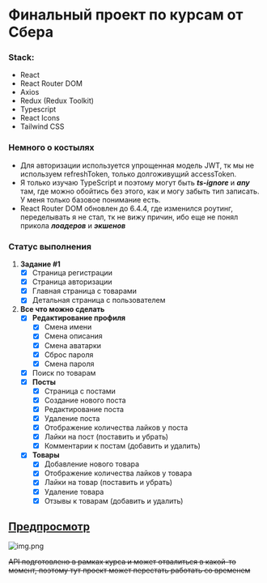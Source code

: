 # Финальный проект по курсам от Сбера

### Stack:

* React
* React Router DOM
* Axios
* Redux (Redux Toolkit)
* Typescript
* React Icons
* Tailwind CSS

### Немного о костылях

* Для авторизации используется упрощенная модель JWT, тк мы не используем refreshToken, только долгоживущий accessToken.
* Я только изучаю TypeScript и поэтому могут быть _**ts-ignore**_ и _**any**_ там, где можно обойтись без этого, как и
  могу забыть тип записать. У меня только базовое понимание есть.
* React Router DOM обновлен до 6.4.4, где изменился роутинг, переделывать я не стал, тк не вижу причин, ибо еще не понял
  прикола _**лоадеров**_ и _**экшенов**_

### Статус выполнения

1. **Задание #1**
    * [x] Страница регистрации
    * [x] Страница авторизации
    * [x] Главная страница с товарами
    * [x] Детальная страница с пользователем
2. **Все что можно сделать**
    * [x] **Редактирование профиля**
        * [x] Смена имени
        * [x] Смена описания
        * [x] Смена аватарки
        * [x] Сброс пароля
        * [x] Смена пароля
    * [x] Поиск по товарам
    * [x] **Посты**
        * [x] Страница с постами
        * [x] Создание нового поста
        * [x] Редактирование поста
        * [x] Удаление поста
        * [x] Отображение количества лайков у поста
        * [x] Лайки на пост (поставить и убрать)
        * [x] Комментарии к постам (добавить и удалить)
    * [x] **Товары**
        * [x] Добавление нового товара
        * [x] Отображение количества лайков у товара
        * [x] Лайки на товар (поставить и убрать)
        * [x] Удаление товара
        * [x] Отзывы к товарам (добавить и удалить)

## [Предпросмотр](https://sberuniversity-dogfood-shop.netlify.app/)

![img.png](https://sun9-east.userapi.com/sun9-18/s/v1/ig2/1fDK3wJ-I-GCv8vsU62HmzWEIrp8EPMZmLArJcen6lNf-w1RQDFzG5n7KSITGUoft8d9p9Wvp8xPiwIzb_cRHMuM.jpg?size=2560x1456&quality=96&type=album)

~~API подготовлено в рамках курса и может отвалиться в какой-то момент, поэтому тут проект может перестать работать со
временем~~